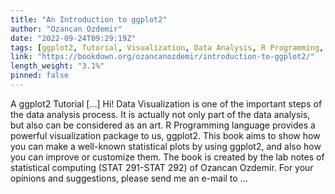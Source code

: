 ```yaml
---
title: "An Introduction to ggplot2"
author: "Ozancan Ozdemir"
date: "2022-09-24T09:29:19Z"
tags: [ggplot2, Tutorial, Visualization, Data Analysis, R Programming, Package, Statistical Computing]
link: "https://bookdown.org/ozancanozdemir/introduction-to-ggplot2/"
length_weight: "3.1%"
pinned: false
---
```


A ggplot2 Tutorial [...] Hi! Data Visualization is one of the important steps of the data analysis process. It is actually not only part of the data analysis, but also can be considered as an art. R Programming language provides a powerful visualization package to us, ggplot2. This book aims to show how you can make a well-known statistical plots by using ggplot2, and also how you can improve or customize them. The book is created by the lab notes of statistical computing (STAT 291-STAT 292) of Ozancan Ozdemir. For your opinions and suggestions, please send me an e-mail to ...
